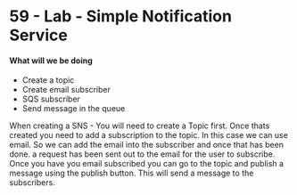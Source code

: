 # 59 - Lab - Simple Notification Service

#### What will we be doing

* Create a topic
* Create email subscriber
* SQS subscriber
* Send message in the queue 

When creating a SNS - You will need to create a Topic first. Once thats created you need to add a subscription to the topic. In this case we can use email. So we can add the email into the subscriber and once that has been done. a request has been sent out to the email for the user to subscribe. Once you have you email subscribed you can go to the topic and publish a message using the publish button. This will send a message to the subscribers. 



